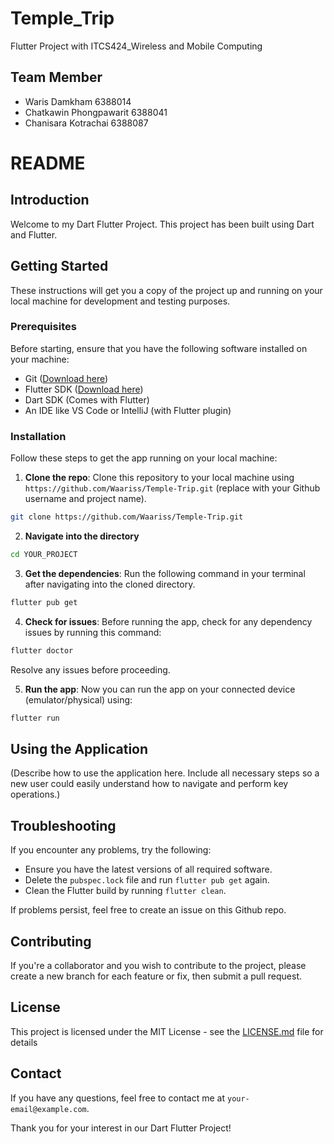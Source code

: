 # Temple_Trip
Flutter Project with ITCS424_Wireless and Mobile Computing
## Team Member
- Waris Damkham 6388014
- Chatkawin Phongpawarit 6388041
- Chanisara Kotrachai 6388087
# README

## Introduction

Welcome to my Dart Flutter Project. This project has been built using Dart and Flutter. 

## Getting Started

These instructions will get you a copy of the project up and running on your local machine for development and testing purposes.

### Prerequisites

Before starting, ensure that you have the following software installed on your machine:

- Git ([Download here](https://git-scm.com/downloads))
- Flutter SDK ([Download here](https://flutter.dev/docs/get-started/install))
- Dart SDK (Comes with Flutter)
- An IDE like VS Code or IntelliJ (with Flutter plugin)

### Installation

Follow these steps to get the app running on your local machine:

1. **Clone the repo**: Clone this repository to your local machine using `https://github.com/Waariss/Temple-Trip.git` (replace with your Github username and project name).

```bash
git clone https://github.com/Waariss/Temple-Trip.git
```

2. **Navigate into the directory** 

```bash
cd YOUR_PROJECT
```

3. **Get the dependencies**: Run the following command in your terminal after navigating into the cloned directory.

```bash
flutter pub get
```

4. **Check for issues**: Before running the app, check for any dependency issues by running this command:

```bash
flutter doctor
```

Resolve any issues before proceeding.

5. **Run the app**: Now you can run the app on your connected device (emulator/physical) using:

```bash
flutter run
```

## Using the Application

(Describe how to use the application here. Include all necessary steps so a new user could easily understand how to navigate and perform key operations.)

## Troubleshooting

If you encounter any problems, try the following:

- Ensure you have the latest versions of all required software.
- Delete the `pubspec.lock` file and run `flutter pub get` again.
- Clean the Flutter build by running `flutter clean`.

If problems persist, feel free to create an issue on this Github repo.

## Contributing

If you're a collaborator and you wish to contribute to the project, please create a new branch for each feature or fix, then submit a pull request.

## License

This project is licensed under the MIT License - see the [LICENSE.md](LICENSE.md) file for details

## Contact

If you have any questions, feel free to contact me at `your-email@example.com`.

Thank you for your interest in our Dart Flutter Project!

